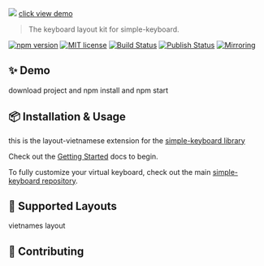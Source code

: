 <a href="https://www.dropbox.com/s/q4d84cf3e0xmxzz/Screensho.png?dl=0" title="View Demo" target="_blank"><img src="https://www.dropbox.com/s/q4d84cf3e0xmxzz/Screensho.png"></a>
[click view demo](https://www.dropbox.com/s/q4d84cf3e0xmxzz/Screensho.png)
<blockquote>The keyboard layout kit for simple-keyboard.</blockquote>

[![npm version](https://badgen.net/npm/v/simple-keyboard-layouts?color=blue)](https://www.npmjs.com/package/simple-keyboard-layouts)
<a href="https://github.com/hodgef/simple-keyboard-layouts/blob/master/LICENSE"><img src="https://img.shields.io/badge/License-MIT-blue.svg" alt="MIT license"></a> <a href="https://github.com/simple-keyboard/simple-keyboard-layouts/actions"><img alt="Build Status" src="https://github.com/simple-keyboard/simple-keyboard-layouts/workflows/Build/badge.svg?color=green" /></a> <a href="https://github.com/simple-keyboard/simple-keyboard-layouts/actions"><img alt="Publish Status" src="https://github.com/simple-keyboard/simple-keyboard-layouts/workflows/Publish/badge.svg?color=green" /></a> <a href="https://gitlab.com/hodgef/simple-keyboard-layouts" target="_blank"><img alt="Mirroring" src="https://github.com/hodgef/simple-keyboard-layouts/actions/workflows/mirroring.yml/badge.svg" /></a>

## ✨ Demo

download project and npm install and npm start 

## 📦 Installation & Usage

this is the layout-vietnamese extension for the [simple-keyboard library](https://www.npmjs.com/package/simple-keyboard)

Check out the [Getting Started](https://hodgef.com/simple-keyboard/modules/simple-keyboard-layouts/) docs to begin.

To fully customize your virtual keyboard, check out the main [simple-keyboard repository](https://github.com/hodgef/simple-keyboard).

## 📃 Supported Layouts
vietnames layout

## 🌟 Contributing



